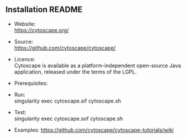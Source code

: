 ## Installation README

* Website:  
            https://cytoscape.org/
* Source:   
            https://github.com/cytoscape/cytoscape/

* Licence:  
            Cytoscape is available as a platform-independent open-source Java application, released under the terms of            the LGPL.

* Prerequisites:

* Run:      
            singularity exec cytoscape.sif cytoscape.sh

* Test:     
            singularity exec cytoscape.sof cytoscape.sh

* Examples:
            https://github.com/cytoscape/cytoscape-tutorials/wiki
